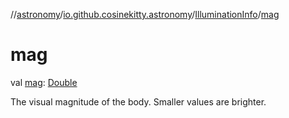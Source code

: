 //[astronomy](../../../index.md)/[io.github.cosinekitty.astronomy](../index.md)/[IlluminationInfo](index.md)/[mag](mag.md)

# mag

val [mag](mag.md): [Double](https://kotlinlang.org/api/latest/jvm/stdlib/kotlin-stdlib/kotlin/-double/index.html)

The visual magnitude of the body. Smaller values are brighter.
